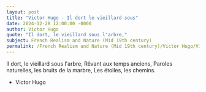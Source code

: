 ```yaml
---
layout: post
title: "Victor Hugo - Il dort le vieillard sous"
date: 2024-12-28 12:00:00 -0000
author: Victor Hugo
quote: "Il dort, le vieillard sous l'arbre,"
subject: French Realism and Nature (Mid 19th century)
permalink: /French Realism and Nature (Mid 19th century)/Victor Hugo/Victor Hugo - Il dort le vieillard sous
---
```


Il dort, le vieillard sous l'arbre,
Rêvant aux temps anciens,
Paroles naturelles, les bruits de la marbre,
Les étoiles, les chemins.

- Victor Hugo
